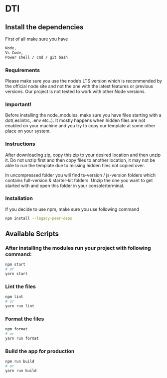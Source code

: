 # DTI

## Install the dependencies

First of all make sure you have  

```bash
Node,
Vs Code,
Power shell / cmd / git bash 
```
### Requirements

Please make sure you use the node’s LTS version which is recommended by the official node site and not the one with the latest features or previous versions. Our project is not tested to work with other Node versions.

### Important!

Before installing the node_modules, make sure you have files starting with a dot(.eslintrc, .env etc..). It mostly happens when hidden files are not enabled on your machine and you try to copy our template at some other place on your system.

### Instructions

After downloading zip, copy this zip to your desired location and then unzip it. Do not unzip first and then copy files to another location, it may not be able to run the template due to missing hidden files not copied over.

In uncompressed folder you will find ts-version / js-version folders which contains full-version & starter-kit folders. Unzip the one you want to get started with and open this folder in your console/terminal.

### Installation
If you decide to use npm, make sure you use following command
```bash
npm install --legacy-peer-deps
```

## Available Scripts
### After installing the modules run your project with following command:

```bash
npm start
# or
yarn start
```
### Lint the files

```bash
npm lint
# or
yarn run lint
```

### Format the files

```bash
npm format
# or
yarn run format
```

### Build the app for production

```bash
npm run build
# or
yarn run build
```
